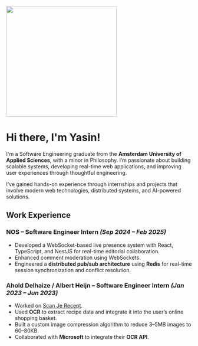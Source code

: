 <img src="https://media2.giphy.com/media/v1.Y2lkPTc5MGI3NjExd3d6YmhkNG9idHcwcHU3d3hibzJvNDJzMGVjYzg5ZDVhbmRucmxveSZlcD12MV9pbnRlcm5hbF9naWZfYnlfaWQmY3Q9Zw/9o9dh1JRGThC1qxGTJ/giphy.gif" width="300"/>

# Hi there, I'm Yasin!

I'm a Software Engineering graduate from the **Amsterdam University of Applied Sciences**, with a minor in Philosophy. I’m passionate about building scalable systems, developing real-time web applications, and improving user experiences through thoughtful engineering.  

I’ve gained hands-on experience through internships and projects that involve modern web technologies, distributed systems, and AI-powered solutions.

## Work Experience

### NOS – Software Engineer Intern *(Sep 2024 – Feb 2025)*
- Developed a WebSocket-based live presence system with React, TypeScript, and NestJS for real-time editorial collaboration.
- Enhanced comment moderation using WebSockets.
- Engineered a **distributed pub/sub architecture** using **Redis** for real-time session synchronization and conflict resolution.

### Ahold Delhaize / Albert Heijn – Software Engineer Intern *(Jan 2023 – Jun 2023)*
- Worked on [Scan Je Recept](https://labs.ah.nl/projecten/scan-je-recept).
- Used **OCR** to extract recipe data and integrate it into the user’s online shopping basket.
- Built a custom image compression algorithm to reduce 3–5MB images to 60–80KB.
- Collaborated with **Microsoft** to integrate their **OCR API**.
